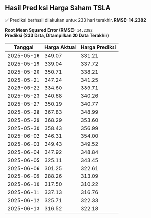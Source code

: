 ## Hasil Prediksi Harga Saham TSLA

✅ Prediksi berhasil dilakukan untuk 233 hari terakhir. **RMSE: 14.2382**

**Root Mean Squared Error (RMSE):** `14.2382`  
**Prediksi (233 Data, Ditampilkan 20 Data Terakhir)**

| Tanggal    | Harga Aktual | Harga Prediksi |
| ---------- | ------------ | -------------- |
| 2025-05-16 | 349.07       | 331.21         |
| 2025-05-19 | 339.04       | 337.72         |
| 2025-05-20 | 350.71       | 338.21         |
| 2025-05-21 | 347.24       | 341.25         |
| 2025-05-22 | 334.60       | 339.71         |
| 2025-05-23 | 340.68       | 340.26         |
| 2025-05-27 | 350.19       | 340.77         |
| 2025-05-28 | 367.83       | 348.99         |
| 2025-05-29 | 368.29       | 353.60         |
| 2025-05-30 | 358.43       | 356.99         |
| 2025-06-02 | 346.31       | 354.00         |
| 2025-06-03 | 349.43       | 349.52         |
| 2025-06-04 | 347.92       | 348.84         |
| 2025-06-05 | 325.11       | 343.45         |
| 2025-06-06 | 301.25       | 322.61         |
| 2025-06-09 | 288.26       | 313.09         |
| 2025-06-10 | 317.50       | 310.22         |
| 2025-06-11 | 337.13       | 316.76         |
| 2025-06-12 | 325.71       | 322.33         |
| 2025-06-13 | 316.52       | 322.18         |
